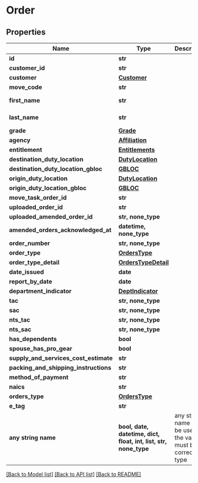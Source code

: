 # Order


## Properties
Name | Type | Description | Notes
------------ | ------------- | ------------- | -------------
**id** | **str** |  | [optional] 
**customer_id** | **str** |  | [optional] 
**customer** | [**Customer**](Customer.md) |  | [optional] 
**move_code** | **str** |  | [optional] 
**first_name** | **str** |  | [optional] [readonly] 
**last_name** | **str** |  | [optional] [readonly] 
**grade** | [**Grade**](Grade.md) |  | [optional] 
**agency** | [**Affiliation**](Affiliation.md) |  | [optional] 
**entitlement** | [**Entitlements**](Entitlements.md) |  | [optional] 
**destination_duty_location** | [**DutyLocation**](DutyLocation.md) |  | [optional] 
**destination_duty_location_gbloc** | [**GBLOC**](GBLOC.md) |  | [optional] 
**origin_duty_location** | [**DutyLocation**](DutyLocation.md) |  | [optional] 
**origin_duty_location_gbloc** | [**GBLOC**](GBLOC.md) |  | [optional] 
**move_task_order_id** | **str** |  | [optional] 
**uploaded_order_id** | **str** |  | [optional] 
**uploaded_amended_order_id** | **str, none_type** |  | [optional] 
**amended_orders_acknowledged_at** | **datetime, none_type** |  | [optional] 
**order_number** | **str, none_type** |  | [optional] 
**order_type** | [**OrdersType**](OrdersType.md) |  | [optional] 
**order_type_detail** | [**OrdersTypeDetail**](OrdersTypeDetail.md) |  | [optional] 
**date_issued** | **date** |  | [optional] 
**report_by_date** | **date** |  | [optional] 
**department_indicator** | [**DeptIndicator**](DeptIndicator.md) |  | [optional] 
**tac** | **str, none_type** |  | [optional] 
**sac** | **str, none_type** |  | [optional] 
**nts_tac** | **str, none_type** |  | [optional] 
**nts_sac** | **str, none_type** |  | [optional] 
**has_dependents** | **bool** |  | [optional] 
**spouse_has_pro_gear** | **bool** |  | [optional] 
**supply_and_services_cost_estimate** | **str** |  | [optional] 
**packing_and_shipping_instructions** | **str** |  | [optional] 
**method_of_payment** | **str** |  | [optional] 
**naics** | **str** |  | [optional] 
**orders_type** | [**OrdersType**](OrdersType.md) |  | [optional] 
**e_tag** | **str** |  | [optional] 
**any string name** | **bool, date, datetime, dict, float, int, list, str, none_type** | any string name can be used but the value must be the correct type | [optional]

[[Back to Model list]](../README.md#documentation-for-models) [[Back to API list]](../README.md#documentation-for-api-endpoints) [[Back to README]](../README.md)


